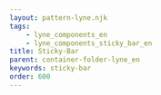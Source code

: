 ```yaml
---
layout: pattern-lyne.njk
tags: 
    - lyne_components_en
    - lyne_components_sticky_bar_en
title: Sticky-Bar
parent: container-folder-lyne_en
keywords: sticky-bar
order: 600
---
```


